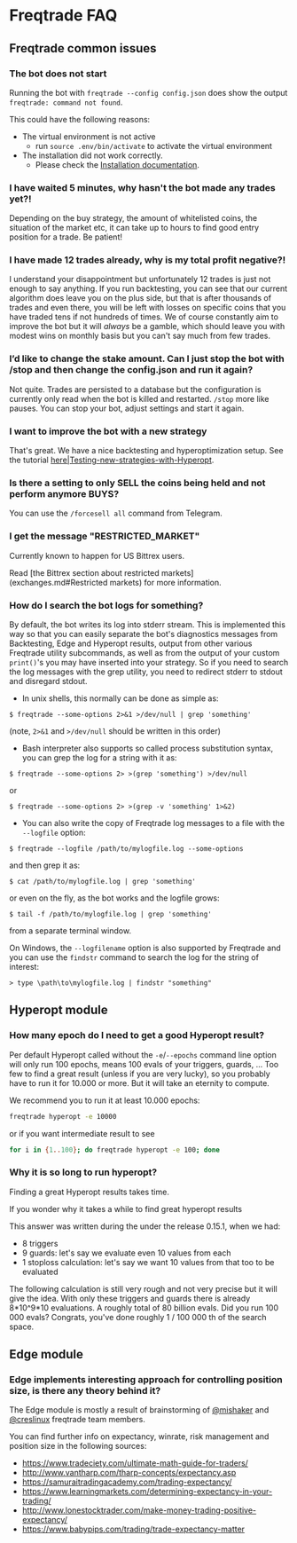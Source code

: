 # Freqtrade FAQ

## Freqtrade common issues

### The bot does not start

Running the bot with `freqtrade --config config.json` does show the output `freqtrade: command not found`.

This could have the following reasons:

* The virtual environment is not active
  * run `source .env/bin/activate` to activate the virtual environment
* The installation did not work correctly.
  * Please check the [Installation documentation](installation.md).

### I have waited 5 minutes, why hasn't the bot made any trades yet?!

Depending on the buy strategy, the amount of whitelisted coins, the
situation of the market etc, it can take up to hours to find good entry
position for a trade. Be patient!

### I have made 12 trades already, why is my total profit negative?!

I understand your disappointment but unfortunately 12 trades is just
not enough to say anything. If you run backtesting, you can see that our
current algorithm does leave you on the plus side, but that is after
thousands of trades and even there, you will be left with losses on
specific coins that you have traded tens if not hundreds of times. We
of course constantly aim to improve the bot but it will _always_ be a
gamble, which should leave you with modest wins on monthly basis but
you can't say much from few trades.

### I’d like to change the stake amount. Can I just stop the bot with /stop and then change the config.json and run it again?

Not quite. Trades are persisted to a database but the configuration is
currently only read when the bot is killed and restarted. `/stop` more
like pauses. You can stop your bot, adjust settings and start it again.

### I want to improve the bot with a new strategy

That's great. We have a nice backtesting and hyperoptimization setup. See
the tutorial [here|Testing-new-strategies-with-Hyperopt](bot-usage.md#hyperopt-commands).

### Is there a setting to only SELL the coins being held and not perform anymore BUYS?

You can use the `/forcesell all` command from Telegram.

### I get the message "RESTRICTED_MARKET"

Currently known to happen for US Bittrex users.  

Read [the Bittrex section about restricted markets](exchanges.md#Restricted markets) for more information.

### How do I search the bot logs for something?

By default, the bot writes its log into stderr stream. This is implemented this way so that you can easily separate the bot's diagnostics messages from Backtesting, Edge and Hyperopt results, output from other various Freqtrade utility subcommands, as well as from the output of your custom `print()`'s you may have inserted into your strategy. So if you need to search the log messages with the grep utility, you need to redirect stderr to stdout and disregard stdout.

* In unix shells, this normally can be done as simple as:
```shell
$ freqtrade --some-options 2>&1 >/dev/null | grep 'something'
```
(note, `2>&1` and `>/dev/null` should be written in this order)

* Bash interpreter also supports so called process substitution syntax, you can grep the log for a string with it as:
```shell
$ freqtrade --some-options 2> >(grep 'something') >/dev/null
```
or
```shell
$ freqtrade --some-options 2> >(grep -v 'something' 1>&2)
```

* You can also write the copy of Freqtrade log messages to a file with the `--logfile` option:
```shell
$ freqtrade --logfile /path/to/mylogfile.log --some-options
```
and then grep it as:
```shell
$ cat /path/to/mylogfile.log | grep 'something'
```
or even on the fly, as the bot works and the logfile grows:
```shell
$ tail -f /path/to/mylogfile.log | grep 'something'
```
from a separate terminal window.

On Windows, the `--logfilename` option is also supported by Freqtrade and you can use the `findstr` command to search the log for the string of interest:
```
> type \path\to\mylogfile.log | findstr "something"
```

## Hyperopt module

### How many epoch do I need to get a good Hyperopt result?

Per default Hyperopt called without the `-e`/`--epochs` command line option will only
run 100 epochs, means 100 evals of your triggers, guards, ... Too few
to find a great result (unless if you are very lucky), so you probably
have to run it for 10.000 or more. But it will take an eternity to
compute.

We recommend you to run it at least 10.000 epochs:

```bash
freqtrade hyperopt -e 10000
```

or if you want intermediate result to see

```bash
for i in {1..100}; do freqtrade hyperopt -e 100; done
```

### Why it is so long to run hyperopt?

Finding a great Hyperopt results takes time.

If you wonder why it takes a while to find great hyperopt results

This answer was written during the under the release 0.15.1, when we had:

- 8 triggers
- 9 guards: let's say we evaluate even 10 values from each
- 1 stoploss calculation: let's say we want 10 values from that too to be evaluated

The following calculation is still very rough and not very precise
but it will give the idea. With only these triggers and guards there is
already 8\*10^9\*10 evaluations. A roughly total of 80 billion evals.
Did you run 100 000 evals? Congrats, you've done roughly 1 / 100 000 th
of the search space.

## Edge module

### Edge implements interesting approach for controlling position size, is there any theory behind it?

The Edge module is mostly a result of brainstorming of [@mishaker](https://github.com/mishaker) and [@creslinux](https://github.com/creslinux) freqtrade team members.

You can find further info on expectancy, winrate, risk management and position size in the following sources:

- https://www.tradeciety.com/ultimate-math-guide-for-traders/
- http://www.vantharp.com/tharp-concepts/expectancy.asp
- https://samuraitradingacademy.com/trading-expectancy/
- https://www.learningmarkets.com/determining-expectancy-in-your-trading/
- http://www.lonestocktrader.com/make-money-trading-positive-expectancy/
- https://www.babypips.com/trading/trade-expectancy-matter
